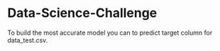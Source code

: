 # Data-Science-Challenge
To build the most accurate model you can to predict target column for data_test.csv.
